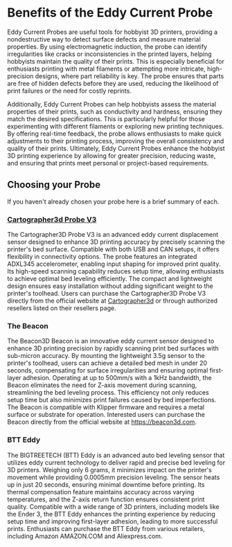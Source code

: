 # Benefits of the Eddy Current Probe

Eddy Current Probes are useful tools for hobbyist 3D printers, providing a nondestructive way to detect surface defects and measure material properties. By using electromagnetic induction, the probe can identify irregularities like cracks or inconsistencies in the printed layers, helping hobbyists maintain the quality of their prints. This is especially beneficial for enthusiasts printing with metal filaments or attempting more intricate, high-precision designs, where part reliability is key. The probe ensures that parts are free of hidden defects before they are used, reducing the likelihood of print failures or the need for costly reprints.

Additionally, Eddy Current Probes can help hobbyists assess the material properties of their prints, such as conductivity and hardness, ensuring they match the desired specifications. This is particularly helpful for those experimenting with different filaments or exploring new printing techniques. By offering real-time feedback, the probe allows enthusiasts to make quick adjustments to their printing process, improving the overall consistency and quality of their prints. Ultimately, Eddy Current Probes enhance the hobbyist 3D printing experience by allowing for greater precision, reducing waste, and ensuring that prints meet personal or project-based requirements.

## Choosing your Probe

If you haven't already chosen your probe here is a brief summary of each.

### [Cartographer3d Probe V3](cart/preparation.md#preparing-your-cartographer3d-probe-prepare-id)

The Cartographer3D Probe V3 is an advanced eddy current displacement sensor designed to enhance 3D printing accuracy by precisely scanning the printer's bed surface. Compatible with both USB and CAN setups, it offers flexibility in connectivity options. The probe features an integrated ADXL345 accelerometer, enabling input shaping for improved print quality. Its high-speed scanning capability reduces setup time, allowing enthusiasts to achieve optimal bed leveling efficiently. The compact and lightweight design ensures easy installation without adding significant weight to the printer's toolhead. Users can purchase the Cartographer3D Probe V3 directly from the official website at [Cartographer3d](<http://cartographer3d.com>) or through authorized resellers listed on their resellers page.


### The Beacon

The Beacon3D Beacon is an innovative eddy current sensor designed to enhance 3D printing precision by rapidly scanning print bed surfaces with sub-micron accuracy. By mounting the lightweight 3.5g sensor to the printer's toolhead, users can achieve a detailed bed mesh in under 20 seconds, compensating for surface irregularities and ensuring optimal first-layer adhesion. Operating at up to 500mm/s with a 1kHz bandwidth, the Beacon eliminates the need for Z-axis movement during scanning, streamlining the bed leveling process. This efficiency not only reduces setup time but also minimizes print failures caused by bed imperfections. The Beacon is compatible with Klipper firmware and requires a metal surface or substrate for operation. Interested users can purchase the Beacon directly from the official website at <https://beacon3d.com>.

### BTT Eddy

The BIGTREETECH (BTT) Eddy is an advanced auto bed leveling sensor that utilizes eddy current technology to deliver rapid and precise bed leveling for 3D printers. Weighing only 6 grams, it minimizes impact on the printer's movement while providing 0.0005mm precision leveling. The sensor heats up in just 20 seconds, ensuring minimal downtime before printing. Its thermal compensation feature maintains accuracy across varying temperatures, and the Z-axis return function ensures consistent print quality. Compatible with a wide range of 3D printers, including models like the Ender 3, the BTT Eddy enhances the printing experience by reducing setup time and improving first-layer adhesion, leading to more successful prints. Enthusiasts can purchase the BTT Eddy from various retailers, including Amazon AMAZON.COM and Aliexpress.com.


[def]: cart/preparation.md#preparing-your-cartographer3d-probe-prepare-id